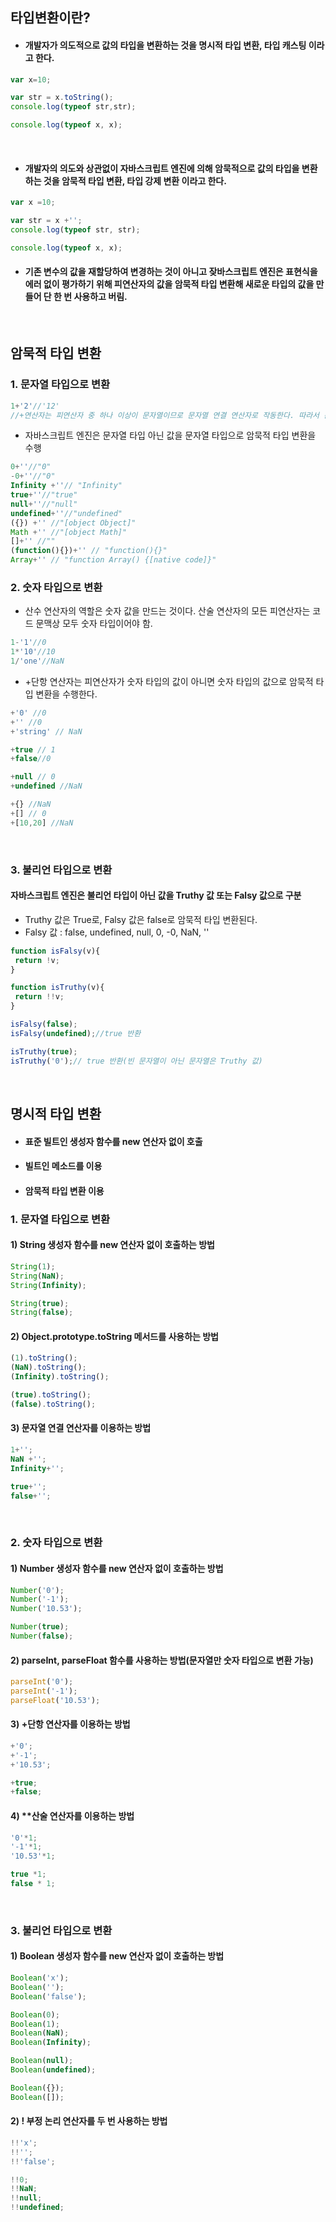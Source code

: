 ## 타입변환이란?
- #### 개발자가 의도적으로 값의 타입을 변환하는 것을 명시적 타입 변환, 타입 캐스팅 이라고 한다.

```javascript
var x=10;

var str = x.toString();
console.log(typeof str,str);

console.log(typeof x, x);
```
<br>

- #### 개발자의 의도와 상관없이 자바스크립트 엔진에 의해 암묵적으로 값의 타입을 변환하는 것을 암묵적 타입 변환, 타입 강제 변환 이라고 한다.
```javascript
var x =10;

var str = x +'';
console.log(typeof str, str);

console.log(typeof x, x);
```
 - #### 기존 변수의 값을 재할당하여 변경하는 것이 아니고 잦바스크립트 엔진은 표현식을 에러 없이 평가하기 위해 피연산자의 값을 암묵적 타입 변환해 새로운 타입의 값을 만들어 단 한 번 사용하고 버림.

<br>

## 암묵적 타입 변환
### 1. 문자열 타입으로 변환

```javascript
1+'2'//'12'
//+연산자는 피연산자 중 하나 이상이 문자열이므로 문자열 연결 연산자로 작동한다. 따라서 문자열 연결 연산자의 피연산자 중에서 문자열 타입이 아닌 피연산자를 문자열 타입으로 암묵적 변환
```

- 자바스크립트 엔진은 문자열 타입 아닌 값을 문자열 타입으로 암묵적 타입 변환을 수행
```javascript
0+''//"0"
-0+''//"0"
Infinity +''// "Infinity"
true+''//"true"
null+''//"null"
undefined+''//"undefined"
({}) +'' //"[object Object]"
Math +'' //"[object Math]"
[]+'' //""
(function(){})+'' // "function(){}"
Array+'' // "function Array() {[native code]}"
```
### 2. 숫자 타입으로 변환
- 산수 연산자의 역할은 숫자 값을 만드는 것이다. 산술 연산자의 모든 피연산자는 코드 문맥상 모두 숫자 타입이어야 함.
```javascript
1-'1'//0
1*'10'//10
1/'one'//NaN
```

- +단항 연산자는 피연산자가 숫자 타입의 값이 아니면 숫자 타입의 값으로 암묵적 타입 변환을 수행한다.
```javascript
+'0' //0
+'' //0
+'string' // NaN

+true // 1
+false//0

+null // 0
+undefined //NaN

+{} //NaN
+[] // 0
+[10,20] //NaN
```
<br>

### 3. 불리언 타입으로 변환
#### 자바스크립트 엔진은 불리언 타입이 아닌 값을 Truthy 값 또는 Falsy 값으로 구분
- Truthy 값은 True로, Falsy 값은 false로 암묵적 타입 변환된다.
- Falsy 값 : false, undefined, null, 0, -0, NaN, ''
```javascript
function isFalsy(v){
 return !v;
}

function isTruthy(v){
 return !!v;
}

isFalsy(false);
isFalsy(undefined);//true 반환

isTruthy(true);
isTruthy('0');// true 반환(빈 문자열이 아닌 문자열은 Truthy 값)
```
<br>

## 명시적 타입 변환
- #### 표준 빌트인 생성자 함수를 new 연산자 없이 호출
- #### 빌트인 메소드를 이용
- #### 암묵적 타입 변환 이용
### 1. 문자열 타입으로 변환
#### 1) String 생성자 함수를 new 연산자 없이 호출하는 방법
```javascript
String(1);
String(NaN);
String(Infinity);

String(true);
String(false);
```
#### 2) Object.prototype.toString 메서드를 사용하는 방법
```javascript
(1).toString();
(NaN).toString();
(Infinity).toString();

(true).toString();
(false).toString();
```
#### 3) 문자열 연결 연산자를 이용하는 방법
```javascript
1+'';
NaN +'';
Infinity+'';

true+'';
false+'';
```
<br>

### 2. 숫자 타입으로 변환
#### 1) Number 생성자 함수를 new 연산자 없이 호출하는 방법
```javascript
Number('0');
Number('-1');
Number('10.53');

Number(true);
Number(false);
```
#### 2) parseInt, parseFloat 함수를 사용하는 방법(문자열만 숫자 타입으로 변환 가능)
```javascript
parseInt('0');
parseInt('-1');
parseFloat('10.53');
```
#### 3) +단항 연산자를 이용하는 방법
```javascript
+'0';
+'-1';
+'10.53';

+true;
+false;
```
#### 4) **산술 연산자를 이용하는 방법
```javascript
'0'*1;
'-1'*1;
'10.53'*1;

true *1;
false * 1;
```
<br>

### 3. 불리언 타입으로 변환
#### 1) Boolean 생성자 함수를 new 연산자 없이 호출하는 방법
```javascript
Boolean('x');
Boolean('');
Boolean('false');

Boolean(0);
Boolean(1);
Boolean(NaN);
Boolean(Infinity);

Boolean(null);
Boolean(undefined);

Boolean({});
Boolean([]);
```
#### 2) ! 부정 논리 연산자를 두 번 사용하는 방법
```javascript
!!'x';
!!'';
!!'false';

!!0;
!!NaN;
!!null;
!!undefined;
```

